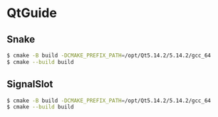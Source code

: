 # QtGuide

## Snake

```bash
$ cmake -B build -DCMAKE_PREFIX_PATH=/opt/Qt5.14.2/5.14.2/gcc_64
$ cmake --build build
```

## SignalSlot

```bash
$ cmake -B build -DCMAKE_PREFIX_PATH=/opt/Qt5.14.2/5.14.2/gcc_64
$ cmake --build build
```
